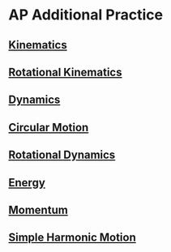 # AP Additional Practice 

## [Kinematics](apkinsbgpractice.md)
## [Rotational Kinematics]()
## [Dynamics]()
## [Circular Motion]()
## [Rotational Dynamics]()
## [Energy]()
## [Momentum]()
## [Simple Harmonic Motion]()